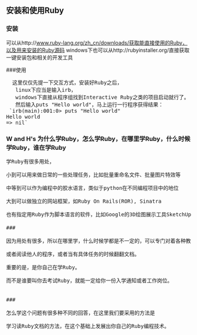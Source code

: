 ## 安装和使用Ruby
### 安装
  可以从http://www.ruby-lang.org/zh_cn/downloads/获取能直接使用的Ruby，以及用来安装的Ruby源码
  windows下也可以从http://rubyinstaller.org/直接获取一键安装包和相关的开发工具
  
###使用
<pre>
  这里仅仅先提一下交互方式，安装好Ruby之后，
   linux下应当是输入irb，
   windows下直接从程序组找到Interactive Ruby之类的项目启动就行了。
   然后输入puts "Hello world"，马上运行一行程序获得结果：
 `irb(main):001:0> puts "Hello world"
Hello world
=> nil`
</pre>
### W and H's 为什么学Ruby，怎么学Ruby，在哪里学Ruby，什么时候学Ruby，谁在学Ruby
<pre>
学Ruby有很多用处，

小到可以用来做日常的一些处理任务，比如批量重命名文件、批量图片特效等

中等到可以作为编程中的胶水语言，类似于python在不同编程项目中的地位

大到可以做独立的网站框架，如Ruby On Rails(ROR), Sinatra

也有指定用Ruby作为脚本语言的软件，比如Google的3D绘图展示工具SketchUp

###　

因为用处有很多，所以在哪里学，什么时候学都是不一定的，可以专门对着各种教程钻研，也可以直接写小程序来熟悉写法，

或者阅读他人的程序，或者当有具体任务的时候翻翻文档。

重要的是，是你自己在学Ruby。

而不是谁要叫你去考试Ruby，就能一定给你一份入学通知或者工作岗位。


###　

怎么学这个问题有很多种不同的回答，在这里我们要采用的方法是

学习读Ruby文档的方法，在这个基础上发展出你自己的Ruby编程技术。
</pre>